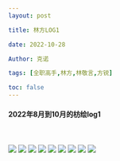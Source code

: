 ```yaml
---
layout: post

title: 林方LOG1 

date: 2022-10-28

Author: 克诺

tags: [全职高手,林方,林敬言,方锐]

toc: false
---
```


#### 2022年8月到10月的枋绘log1
<br><br>
![](https://s3.bmp.ovh/imgs/2023/03/30/2bbc22d9b2d401c8.png)
![](https://s3.bmp.ovh/imgs/2023/03/30/4efeeaa85e9abd63.png)
![](https://s3.bmp.ovh/imgs/2023/03/30/9507c83d2c8a3fa6.png)
![](https://s3.bmp.ovh/imgs/2023/03/30/19c60c11c7ea53bd.png)
![](https://s3.bmp.ovh/imgs/2023/03/30/25e56fd2f552c6cc.png)
![](https://s3.bmp.ovh/imgs/2023/03/30/920f150f8340eec0.png)
![](https://s3.bmp.ovh/imgs/2023/03/30/10f8e7719fee8819.png)
![](https://s3.bmp.ovh/imgs/2023/03/30/b68f5b922f87a927.png)
![](https://s3.bmp.ovh/imgs/2023/03/30/812456d8e012f736.png)
